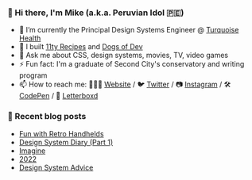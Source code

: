 ### 👋 Hi there, I'm Mike (a.k.a. Peruvian Idol 🇵🇪)

- 🔭 I’m currently the Principal Design Systems Engineer @ [Turquoise Health](https://turquoise.health/)
- 🔨 I built [11ty Recipes](https://11ty.recipes) and [Dogs of Dev](https://dogsof.dev)
- 💬 Ask me about CSS, design systems, movies, TV, video games
- ⚡ Fun fact: I'm a graduate of Second City's conservatory and writing program
- 📫 How to reach me: 👨🏻‍💻 [Website](https://mikeaparicio.com) / 🐦 [Twitter](https://twitter.com/peruvianidol) / 📷 [Instagram](https://instagram.com/peruvianidol) / 🛠 [CodePen](https://codepen.io/peruvianidol) / 🍿 [Letterboxd](https://letterboxd.com/peruvianidol)

### 🚨 Recent blog posts
<!-- BLOG-POST-LIST:START -->
- [Fun with Retro Handhelds](https://mikeaparicio.com/posts/2023-02-21-fun-with-retro-handhelds/)
- [Design System Diary &lpar;Part 1&rpar;](https://mikeaparicio.com/posts/2023-02-17-design-system-diary-part-1/)
- [Imagine](https://mikeaparicio.com/posts/2023-01-15-imagine/)
- [2022](https://mikeaparicio.com/posts/2023-01-01-2022/)
- [Design System Advice](https://mikeaparicio.com/posts/2022-12-12-design-system-advice/)
<!-- BLOG-POST-LIST:END -->

